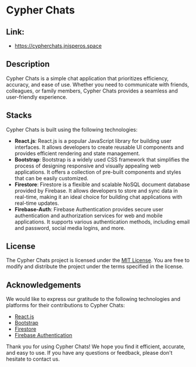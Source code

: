 # Cypher Chats

## Link:
- https://cypherchats.jnisperos.space

## Description
Cypher Chats is a simple chat application that prioritizes efficiency, accuracy, and ease of use. Whether you need to communicate with friends, colleagues, or family members, Cypher Chats provides a seamless and user-friendly experience.

## Stacks
Cypher Chats is built using the following technologies:

- **React.js**: React.js is a popular JavaScript library for building user interfaces. It allows developers to create reusable UI components and provides efficient rendering and state management.
- **Bootstrap**: Bootstrap is a widely used CSS framework that simplifies the process of designing responsive and visually appealing web applications. It offers a collection of pre-built components and styles that can be easily customized.
- **Firestore**: Firestore is a flexible and scalable NoSQL document database provided by Firebase. It allows developers to store and sync data in real-time, making it an ideal choice for building chat applications with real-time updates.
- **Firebase-Auth**: Firebase Authentication provides secure user authentication and authorization services for web and mobile applications. It supports various authentication methods, including email and password, social media logins, and more.

## License
The Cypher Chats project is licensed under the [MIT License](https://opensource.org/licenses/MIT). You are free to modify and distribute the project under the terms specified in the license.

## Acknowledgements
We would like to express our gratitude to the following technologies and platforms for their contributions to Cypher Chats:

- [React.js](https://reactjs.org/)
- [Bootstrap](https://getbootstrap.com/)
- [Firestore](https://firebase.google.com/docs/firestore)
- [Firebase Authentication](https://firebase.google.com/docs/auth)

Thank you for using Cypher Chats! We hope you find it efficient, accurate, and easy to use. If you have any questions or feedback, please don't hesitate to contact us.
